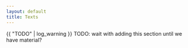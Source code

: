 ```yaml
---
layout: default
title: Texts
---
```

{{ "TODO" | log_warning }}
TODO: wait with adding this section until we have material?
